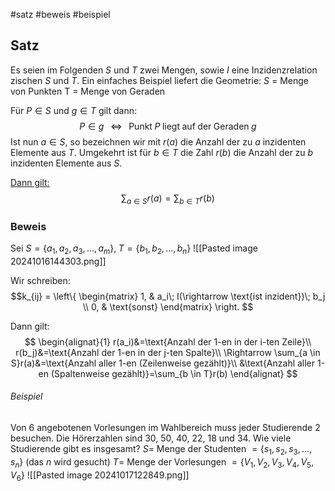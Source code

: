 #satz #beweis #beispiel

## Satz
Es seien im Folgenden $S$ und $T$ zwei Mengen, sowie $I$ eine Inzidenzrelation zischen $S$ und $T$.
Ein einfaches Beispiel liefert die Geometrie:
		$S$ = Menge von Punkten
		T = Menge von Geraden

Für $P \in S$ und $g \in T$ gilt dann:
$$
P \in g \;\;\;\Leftrightarrow\;\;\;\mathsf{Punkt}\;P\;\mathsf{liegt\;auf\;der\;Geraden}\;g
$$
Ist nun $a \in S$, so bezeichnen wir mit $r(a)$ die Anzahl der zu $a$ inzidenten Elemente aus $T$.
Umgekehrt ist für $b \in T$ die Zahl $r(b)$ die Anzahl der zu $b$ inzidenten Elemente aus $S$.

<u>Dann gilt:</u>
$$
\sum_{a \in S}r(a)=\sum_{b \in T}r(b)
$$

### Beweis
Sei $S =\{a_1,a_2,a_3,\dots,a_m\},\;T=\{b_1,b_2,\dots,b_n\}$
![[Pasted image 20241016144303.png]]

Wir schreiben:
$$k_{ij} = \left\{
\begin{matrix}
1, & a_i\; I(\rightarrow \text{ist inzident})\; b_j \\
0, & \text{sonst}
\end{matrix}
\right.
$$

Dann gilt:
$$
\begin{alignat}{1}
r(a_i)&=\text{Anzahl der 1-en in der i-ten Zeile}\\
r(b_j)&=\text{Anzahl der 1-en in der j-ten Spalte}\\
\Rightarrow \sum_{a \in S}r(a)&=\text{Anzahl aller 1-en (Zeilenweise gezählt)}\\
&\text{Anzahl aller 1-en (Spaltenweise gezählt)}=\sum_{b \in T}r(b)
\end{alignat}
$$
###### Beispiel
Von 6 angebotenen Vorlesungen im Wahlbereich muss jeder Studierende 2 besuchen.
Die Hörerzahlen sind 30, 50, 40, 22, 18 und 34.
Wie viele Studierende gibt es insgesamt?
$S =$ Menge der Studenten $= \{s_1,s_2,s_3,\dots,s_n\}$ (das $n$ wird gesucht)
$T =$ Menge der Vorlesungen $= \{V_1,V_2,V_3,V_4,V_5,V_6\}$
![[Pasted image 20241017122849.png]]

